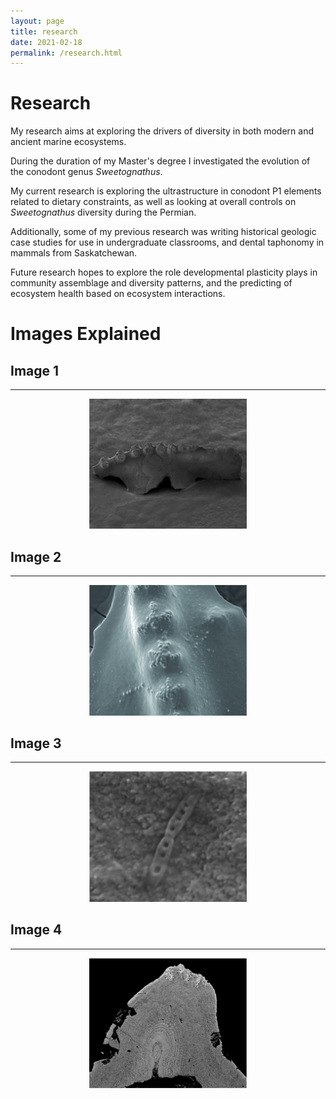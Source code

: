```yaml
---
layout: page
title: research
date: 2021-02-18
permalink: /research.html
---
```


# Research

My research aims at exploring the drivers of diversity in both modern and ancient marine ecosystems.

During the duration of my Master's degree I investigated the evolution of the conodont genus *Sweetognathus*.

My current research is exploring the ultrastructure in conodont P1 elements related to dietary constraints, as well as looking at overall controls on *Sweetognathus* diversity during the Permian.

Additionally, some of my previous research was writing historical geologic case studies for use in undergraduate classrooms, and dental taphonomy in mammals from Saskatchewan.

Future research hopes to explore the role developmental plasticity plays in community assemblage and diversity patterns, and the predicting of ecosystem health based on ecosystem interactions.

# Images Explained

## Image 1
---
<p align="center">
<img src="img/portfolio-1.jpg" width="50%">
</p>

## Image 2
---
<p align="center">
<img src="img/portfolio-2.jpg" width="50%">
</p>

## Image 3
---
<p align="center">
<img src="img/portfolio-3.jpg" width="50%">
</p>

## Image 4
---
<p align="center">
<img src="img/portfolio-4.jpg" width="50%">
</p>
